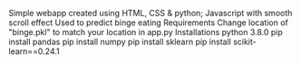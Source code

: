 Simple webapp created using HTML, CSS & python; Javascript with smooth scroll effect
Used to predict binge eating 
    Requirements
Change location of "binge.pkl" to match your location in app.py
    Installations
python 3.8.0
pip install pandas
pip install numpy
pip install sklearn
pip install scikit-learn==0.24.1




